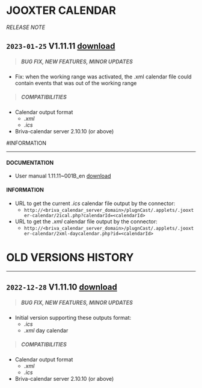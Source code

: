 # JOOXTER CALENDAR
*RELEASE NOTE*

## `2023-01-25` V1.11.11 [download](https://github.com/Qeedji/archives/blob/master/downloads/applets/connector-jooxter-calendar-V1.11.11/delivery/jooxter-calendar-V1.11.11.saz)
>##### **BUG FIX, NEW FEATURES, MINOR UPDATES**
- Fix: when the working range was activated, the .xml calendar file could contain events that was out of the working range
>##### **COMPATIBILITIES**
- Calendar output format
	- *.xml*
	- *.ics*
- Briva-calendar server 2.10.10 (or above)

#INFORMATION
***********************************************************************
#### **DOCUMENTATION**
- User manual 1.11.11~001B_en [download](https://github.com/Qeedji/archives/blob/master/downloads/applets/connector-jooxter-calendar-V1.11.11/delivery/briva_calendar_jooxter-user_manual-1.11.11~001B_en.pdf)

#### **INFORMATION**
- URL to get the current *.ics* calendar file output by the connector:
	- ```http://<briva_calendar_server_domain>/plugnCast/.applets/.jooxter-calendar/2ical.php?calendarId=<calendarId>```
- URL to get the *.xml* calendar file output by the connector:
	- ```http://<briva_calendar_server_domain>/plugnCast/.applets/.jooxter-calendar/2xml-daycalendar.php?id=<calendarId>```

# OLD VERSIONS HISTORY
*********************************************************************************************************

## `2022-12-28` V1.11.10 [download](https://github.com/Qeedji/archives/blob/master/downloads/applets/connector-jooxter-calendar-V1.11.10/delivery/jooxter-calendar-V1.11.10.saz)
>##### **BUG FIX, NEW FEATURES, MINOR UPDATES**
- Initial version supporting these outputs format:
	- *.ics*
	- *.xml* day calendar
>##### **COMPATIBILITIES**
- Calendar output format
	- *.xml*
	- *.ics*
- Briva-calendar server 2.10.10 (or above)
